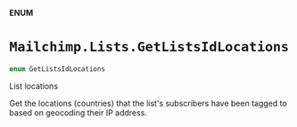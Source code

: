 **ENUM**

# `Mailchimp.Lists.GetListsIdLocations`

```swift
enum GetListsIdLocations
```

List locations

Get the locations (countries) that the list's subscribers have been tagged to based on geocoding their IP address.

